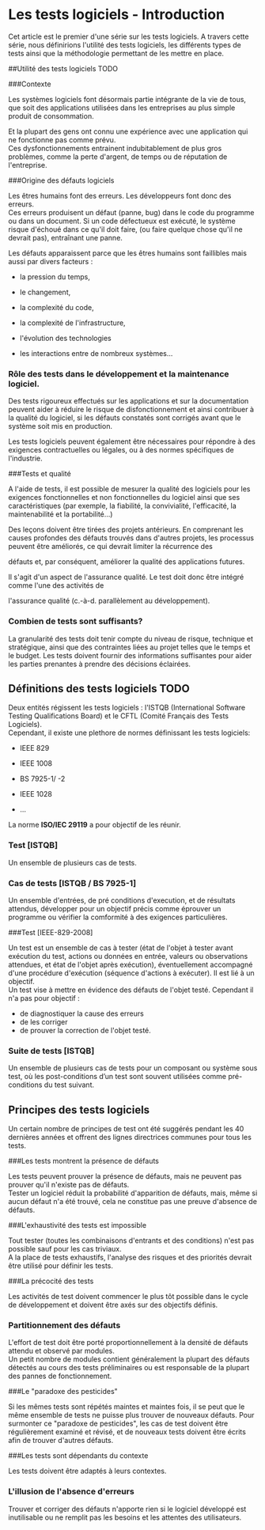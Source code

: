 # Les tests logiciels - Introduction

Cet article est le premier d'une série sur les tests logiciels.
A travers cette série, nous définirions l'utilité des tests logiciels, les différents types de tests ainsi que la méthodologie permettant de les mettre en place.

##Utilité des tests logiciels TODO

###Contexte

Les systèmes logiciels font désormais partie intégrante de la vie de tous, que soit des applications utilisées dans les entreprises au plus simple produit de consommation.

Et la plupart des gens ont connu une expérience avec une application qui ne fonctionne pas comme prévu.  
Ces dysfonctionnements entrainent indubitablement de plus gros problèmes, comme la perte d'argent, de temps ou de réputation de l'entreprise.

###Origine des défauts logiciels

Les êtres humains font des erreurs. Les développeurs font donc des erreurs.  
Ces erreurs produisent un défaut (panne, bug) dans le code du programme ou dans un document. 
Si un code défectueux est exécuté, le système risque d'échoué dans ce qu'il doit faire, (ou faire quelque chose qu'il ne devrait pas), entraînant une panne.

Les défauts apparaissent parce que les êtres humains sont faillibles mais aussi par divers facteurs :

- la pression du temps,

- le changement,

- la complexité du code,

- la complexité de l'infrastructure, 

- l'évolution des technologies 

- les interactions entre de nombreux systèmes...

### Rôle des tests dans le développement et la maintenance logiciel.

Des tests rigoureux effectués sur les applications et sur la documentation peuvent aider à réduire le risque de disfonctionnement et ainsi contribuer à la qualité du logiciel, si les défauts constatés sont corrigés avant que le système soit mis en production.

Les tests logiciels peuvent également être nécessaires pour répondre à des exigences contractuelles ou légales, ou à des normes spécifiques de l'industrie.

###Tests et qualité

A l'aide de tests, il est possible de mesurer la qualité des logiciels pour les exigences fonctionnelles et non fonctionnelles  du logiciel ainsi que ses caractéristiques (par exemple, la fiabilité, la convivialité, l'efficacité, la maintenabilité et la portabilité…)

Des leçons doivent être tirées des projets antérieurs. En comprenant les causes profondes des défauts
trouvés dans d'autres projets, les processus peuvent être améliorés, ce qui devrait limiter la récurrence des 

défauts et, par conséquent, améliorer la qualité des applications futures.

Il s'agit d'un aspect de l'assurance qualité. Le test doit donc être intégré comme l'une des activités de 

l'assurance qualité (c.-à-d. parallèlement au développement).

### Combien de tests sont suffisants? 

La granularité des tests doit tenir compte du niveau de risque, technique et stratégique, ainsi que des contraintes liées au projet telles que le temps et le budget. 
Les tests doivent fournir des informations suffisantes pour aider les parties prenantes à prendre des décisions éclairées. 

## Définitions des tests logiciels TODO

Deux entités régissent les tests logiciels : l'ISTQB (International  Software  Testing Qualifications  Board) et le CFTL (Comité Français des Tests Logiciels).  
Cependant, il existe une plethore de normes définissant les tests logiciels: 

- IEEE 829

- IEEE 1008

- BS 7925-1/ -2

- IEEE 1028

- ...  

La norme **ISO/IEC 29119** a pour objectif de les réunir.  

### Test [ISTQB]

Un ensemble de plusieurs cas de tests.

### Cas de tests [ISTQB / BS 7925-1]
Un ensemble d'entrées, de pré conditions d'execution, et de résultats attendus, développer pour un objectif précis comme éprouver un programme ou vérifier la comformité à des exigences particulières.

###Test [IEEE-829-2008]

Un test est un ensemble de cas à tester (état de l'objet à tester avant exécution du test, actions ou données en entrée, valeurs ou observations attendues, et état de l'objet après exécution), éventuellement accompagné d'une procédure d'exécution (séquence d'actions à exécuter). Il est lié à un objectif.  
Un test vise à mettre en évidence des défauts de l'objet testé. Cependant il n'a pas pour objectif :

- de diagnostiquer la cause des erreurs
- de les corriger
- de prouver la correction de l'objet testé.

### Suite de tests [ISTQB]

Un ensemble de plusieurs cas de tests pour un composant ou système sous test, où les post-conditions d’un test sont souvent utilisées comme pré-conditions du test suivant.

## Principes des tests logiciels

Un certain nombre de principes de test ont été suggérés pendant les 40 dernières années et offrent des lignes directrices communes pour tous les tests.

###Les tests montrent la présence de défauts

Les tests peuvent prouver la présence de défauts, mais ne peuvent pas prouver qu'il n'existe pas de défauts.  
Tester un logiciel réduit la probabilité d'apparition de défauts, mais, même si aucun défaut n'a été trouvé, cela ne constitue pas une preuve d'absence de défauts.

###L'exhaustivité des tests est impossible

Tout tester (toutes les combinaisons d'entrants et des conditions) n'est pas possible sauf pour les cas triviaux.  
A la place de tests exhaustifs, l'analyse des risques et des priorités devrait être utilisé pour définir les tests.

###La précocité des tests

Les activités de test doivent commencer le plus tôt possible dans le cycle de développement et doivent être axés sur des objectifs définis.

### Partitionnement des défauts

L'effort de test doit être porté proportionnellement à la densité de défauts attendu et observé par modules.  
Un petit nombre de modules contient généralement la plupart des défauts détectés au cours des tests préliminaires ou est responsable de la plupart des pannes de fonctionnement.

###Le "paradoxe des pesticides"

Si les mêmes tests sont répétés maintes et maintes fois, il se peut que le même ensemble de tests ne puisse plus trouver de nouveaux défauts. Pour surmonter ce "paradoxe de pesticides", les cas de test doivent être régulièrement examiné et révisé, et de nouveaux tests doivent être écrits afin de trouver d'autres défauts.

###Les tests sont dépendants du contexte 

Les tests doivent être adaptés à leurs contextes. 

### L'illusion de l'absence d'erreurs

Trouver et corriger des défauts n'apporte rien si le logiciel développé est inutilisable ou ne remplit pas les besoins et les attentes des utilisateurs.


